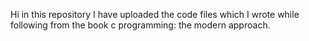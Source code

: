 Hi in this repository I have uploaded the code files which I wrote while following 
from the book c programming: the modern approach.
